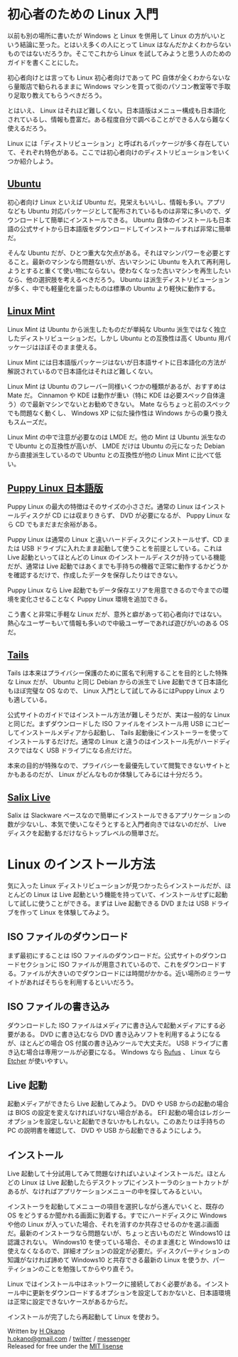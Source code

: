 # 初心者のための Linux 入門

以前も別の場所に書いたが Windows と Linux を併用して Linux の方がいいという結論に至った。とはいえ多くの人にとって Linux はなんだかよくわからないものではないだろうか。そこでこれから Linux を試してみようと思う人のためのガイドを書くことにした。

初心者向けとは言っても Linux 初心者向けであって PC 自体が全くわからないなら量販店で勧られるままに Windows マシンを買って街のパソコン教室等で手取り足取り教えてもらうべきだろう。

とはいえ、 Linux はそれほど難しくない。日本語版はメニュー構成も日本語化されているし、情報も豊富だ。ある程度自分で調べることができる人なら難なく使えるだろう。

Linux には「ディストリビューション」と呼ばれるパッケージが多く存在していて、それぞれ特色がある。ここでは初心者向けのディストリビューションをいくつか紹介しよう。

## [Ubuntu](http://www.ubuntulinux.jp/)

初心者向け Linux といえば Ubuntu だ。見栄えもいいし、情報も多い。アプリなども Ubuntu 対応パッケージとして配布されているものは非常に多いので、ダウンロードして簡単にインストールできる。 Ubuntu 自体のインストールも日本語の公式サイトから日本語版をダウンロードしてインストールすれば非常に簡単だ。

そんな Ubuntu だが、ひとつ重大な欠点がある。それはマシンパワーを必要とすること。最新のマシンなら問題ないが、古いマシンに Ubuntu を入れて再利用しようとすると重くて使い物にならない。使わなくなった古いマシンを再生したいなら、他の選択肢を考えるべきだろう。 Ubuntu は派生ディストリビューションが多く、中でも軽量化を謳ったものは標準の Ubuntu より軽快に動作する。

## [Linux Mint](http://linuxmint-jp.net/)

Linux Mint は Ubuntu から派生したものだが単純な Ubuntu 派生ではなく独立したディストリビューションだ。しかし Ubuntu との互換性は高く Ubuntu 用パッケージはほぼそのまま使える。

Linux Mint には日本語版パッケージはないが日本語サイトに日本語化の方法が解説されているので日本語化はそれほど難しくない。

Linux Mint は Ubuntu のフレーバー同様いくつかの種類があるが、おすすめは Mate だ。 Cinnamon や KDE は動作が重い（特に KDE は必要スペック自体違う）ので最新マシンでないとお勧めできない。 Mate ならちょっと前のスペックでも問題なく動くし、 Windows XP に似た操作性は Windows からの乗り換えもスムーズだ。

Linux Mint の中で注意が必要なのは LMDE だ。他の Mint は Ubuntu 派生なので Ubuntu との互換性が高いが、 LMDE だけは Ubuntu の元になった Debian から直接派生しているので Ubuntu との互換性が他の Linux Mint に比べて低い。

## [Puppy Linux 日本語版](http://openlab.jp/puppylinux/)

Puppy Linux の最大の特徴はそのサイズの小ささだ。通常の Linux はインストールディスクが CD には収まりきらず、 DVD が必要になるが、 Puppy Linux なら CD でもまだまだ余裕がある。

Puppy Linux は通常の Linux と違いハードディスクにインストールせず、CD または USB ドライブに入れたまま起動して使うことを前提としている。これは Live 起動といってほとんどの Linux のインストールディスクが持っている機能だが、通常は Live 起動ではあくまでも手持ちの機器で正常に動作するかどうかを確認するだけで、作成したデータを保存したりはできない。

Puppy Linux なら Live 起動でもデータ保存エリアを用意できるので今までの環境を変化させることなく Puppy Linux 環境を追加できる。

こう書くと非常に手軽な Linux だが、意外と癖があって初心者向けではない。熱心なユーザーもいて情報も多いので中級ユーザーであれば遊びがいのある OS だ。

## [Tails](https://tails.boum.org/)

Tails は本来はプライバシー保護のために匿名で利用することを目的とした特殊な Linux だが、 Ubuntu と同じ Debian からの派生で Live 起動できて日本語化もほぼ完璧な OS なので、 Linux 入門として試してみるにはPuppy Linux よりも適している。

公式サイトのガイドではインストール方法が難しそうだが、実は一般的な Linux と同じだ。まずダウンロードした ISO ファイルをインストール用 USB にコピーしてインストールメディアから起動し、 Tails 起動後にインストーラーを使ってインストールするだけだ。通常の Linux と違うのはインストール先がハードディスクではなく USB ドライブになる点だけだ。

本来の目的が特殊なので、プライバシーを最優先していて閲覧できないサイトとかもあるのだが、 Linux がどんなものか体験してみるには十分だろう。

## [Salix Live](https://salixos.org/)

Salix は Slackware ベースなので簡単にインストールできるアプリケーションの数が少ないし、本気で使いこなそうとすると入門者向きではないのだが、 Live ディスクを起動するだけならトップレベルの簡単さだ。

# Linux のインストール方法

気に入った Linux ディストリビューションが見つかったらインストールだが、ほとんどの Linux は Live 起動という機能を持っていて、インストールせずに起動して試しに使うことができる。まずは Live 起動できる DVD または USB ドライブを作って Linux を体験してみよう。

## ISO ファイルのダウンロード

まず最初にすることは ISO ファイルのダウンロードだ。公式サイトのダウンロードセクションに ISO ファイルが用意されているので、これをダウンロードする。ファイルが大きいのでダウンロードには時間がかかる。近い場所のミラーサイトがあればそちらを利用するといいだろう。

## ISO ファイルの書き込み

ダウンロードした ISO ファイルはメディアに書き込んで起動メディアにする必要がある。 DVD に書き込むなら DVD 書き込みソフトを利用するようになるが、ほとんどの場合 OS 付属の書き込みツールで大丈夫だ。 USB ドライブに書き込む場合は専用ツールが必要になる。 Windows なら [Rufus](https://rufus.akeo.ie/) 、 Linux なら [Etcher](https://etcher.io/) が使いやすい。

## Live 起動

起動メディアができたら Live 起動してみよう。 DVD や USB からの起動の場合は BIOS の設定を変えなければいけない場合がある。 EFI 起動の場合はレガシーオプションを設定しないと起動できないかもしれない。このあたりは手持ちの PC の説明書を確認して、 DVD や USB から起動できるようにしよう。

## インストール

Live 起動して十分試用してみて問題なければいよいよインストールだ。ほとんどの Linux は Live 起動したらデスクトップにインストーラのショートカットがあるが、なければアプリケーションメニューの中を探してみるといい。

インストーラを起動してメニューの項目を選択しながら進んでいくと、既存の OS をどうするか聞かれる画面に到着する。すでにハードディスクに Windows や他の Linux が入っていた場合、それを消すのか共存させるのかを選ぶ画面だ。最新のインストーラなら問題ないが、ちょっと古いものだと Windows10 は認識されない。 Windows10 を使っている場合、そのまま進むと Windows10 は使えなくなるので、詳細オプションの設定が必要だ。ディスクパーティションの知識がなければ諦めて Windows10 と共存できる最新の Linux を使うか、パーティションのことを勉強してからやり直そう。

Linux ではインストール中はネットワークに接続しておく必要がある。インストール中に更新をダウンロードするオプションを設定しておかないと、日本語環境は正常に設定できないケースがあるからだ。

インストールが完了したら再起動して Linux を使おう。

Written by [H Okano](https://github.com/officeokano)  
h.okano@gmail.com /
[twitter](https://twitter.com/messages/compose?recipient_id=10862) /
[messenger](https://m.me/okano)  
Released for free under the [MIT lisense](https://opensource.org/licenses/mit-license.php)
